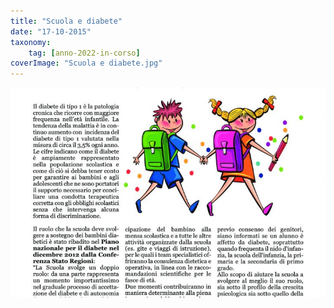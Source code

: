 ```yaml
---
title: "Scuola e diabete"
date: "17-10-2015"
taxonomy: 
    tag: [anno-2022-in-corso]
coverImage: "Scuola e diabete.jpg"
---
```


![Scuola e diabete](images/Scuola%20e%20diabete.jpg)
